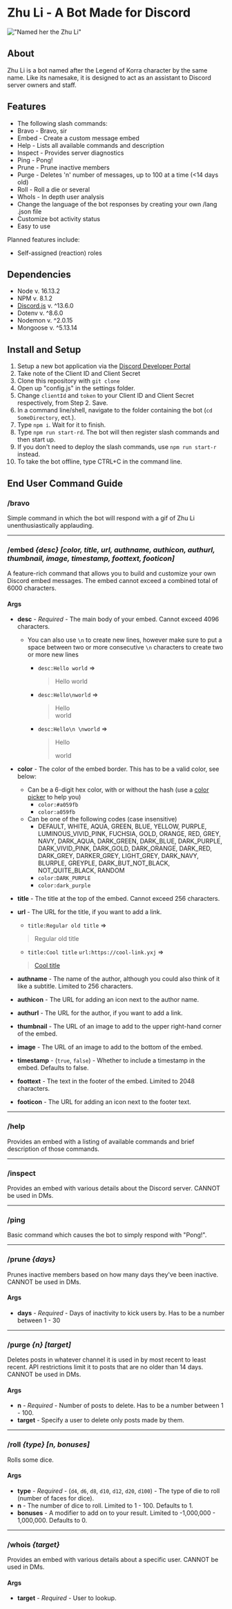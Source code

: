 # Zhu Li - A Bot Made for Discord
!["Named her the Zhu Li"](https://media.giphy.com/media/3JUOZZbFPanES4UoCp/giphy.gif)

## About
Zhu Li is a bot named after the Legend of Korra character by the same name. Like its namesake, it is designed to act as an assistant to Discord server owners and staff.

## Features
* The following slash commands:
 * Bravo - Bravo, sir
 * Embed - Create a custom message embed
 * Help - Lists all available commands and description
 * Inspect - Provides server diagnostics
 * Ping - Pong!
 * Prune - Prune inactive members
 * Purge - Deletes 'n' number of messages, up to 100 at a time (<14 days old)
 * Roll - Roll a die or several
 * WhoIs - In depth user analysis
* Change the language of the bot responses by creating your own /lang .json file
* Customize bot activity status
* Easy to use

Planned features include:

* Self-assigned (reaction) roles

## Dependencies
  * Node v. 16.13.2
  * NPM v. 8.1.2
  * [Discord.js](https://discord.js.org/#/) v. ^13.6.0
  * Dotenv v. ^8.6.0
  * Nodemon v. ^2.0.15
  * Mongoose v. ^5.13.14

## Install and Setup
1. Setup a new bot application via the [Discord Developer Portal](https://discord.com/developers/applications)
2. Take note of the Client ID and Client Secret
3. Clone this repository with `git clone`
4. Open up "config.js" in the settings folder.
5. Change `clientId` and `token` to your Client ID and Client Secret respectively, from Step 2. Save.
6. In a command line/shell, navigate to the folder containing the bot (`cd SomeDirectory`, ect.).
7. Type `npm i`. Wait for it to finish.
8. Type `npm run start-rd`. The bot will then register slash commands and then start up.
9. If you don't need to deploy the slash commands, use `npm run start-r` instead.
10. To take the bot offline, type CTRL+C in the command line.

## End User Command Guide

### **/bravo**
Simple command in which the bot will respond with a gif of Zhu Li unenthusiastically applauding.

---
### **/embed** *{desc} [color, title, url, authname, authicon, authurl, thumbnail, image, timestamp, foottext, footicon]*
A feature-rich command that allows you to build and customize your own Discord embed messages. The embed cannot exceed a combined total of 6000 characters.
#### Args
* **desc** - *Required* - The main body of your embed. Cannot exceed 4096 characters.
  * You can also use `\n` to create new lines, however make sure to put a space between two or more consecutive `\n` characters to create two or more new lines
    * `desc:Hello world` =>
      > Hello world

    * `desc:Hello\nworld` =>
      > Hello \
      world

    * `desc:Hello\n \nworld` =>
      > Hello
      >
      > world

* **color** - The color of the embed border. This has to be a valid color, see below:
  * Can be a 6-digit hex color, with or without the hash (use a [color picker](https://www.google.com/search?q=color+picker&sxsrf=AOaemvIEow35uMhl5hG-pgMCq7crLXhtJA%3A1642733177762&iflsig=ALs-wAMAAAAAYeosibVKmiGrbUerd2ta9ELlCa0-l2iZ&ved=0ahUKEwjb-5H86cH1AhUkgnIEHZJUDiEQ4dUDCAk&uact=5&oq=color+picker&sclient=gws-wiz) to help you)
    * `color:#a059fb`
    * `color:a059fb`
  * Can be one of the following codes (case insensitive)
    * DEFAULT, WHITE, AQUA, GREEN, BLUE, YELLOW, PURPLE, LUMINOUS_VIVID_PINK, FUCHSIA, GOLD, ORANGE, RED, GREY, NAVY, DARK_AQUA, DARK_GREEN, DARK_BLUE, DARK_PURPLE, DARK_VIVID_PINK, DARK_GOLD, DARK_ORANGE, DARK_RED, DARK_GREY, DARKER_GREY, LIGHT_GREY, DARK_NAVY, BLURPLE, GREYPLE, DARK_BUT_NOT_BLACK, NOT_QUITE_BLACK, RANDOM
    * `color:DARK_PURPLE`
    * `color:dark_purple`

* **title** - The title at the top of the embed. Cannot exceed 256 characters.
* **url** - The URL for the title, if you want to add a link.
  * `title:Regular old title` =>
  > Regular old title

  * `title:Cool title` `url:https://cool-link.yxj` =>
  > [Cool title]()

* **authname** - The name of the author, although you could also think of it like a subtitle. Limited to 256 characters.
* **authicon** - The URL for adding an icon next to the author name.
* **authurl** - The URL for the author, if you want to add a link.
* **thumbnail** - The URL of an image to add to the upper right-hand corner of the embed.
* **image** - The URL of an image to add to the bottom of the embed.
* **timestamp** - (`true`, `false`) - Whether to include a timestamp in the embed. Defaults to false.
* **foottext** - The text in the footer of the embed. Limited to 2048 characters.
* **footicon** - The URL for adding an icon next to the footer text.

---
### **/help**
Provides an embed with a listing of available commands and brief description of those commands.

---
### **/inspect**
Provides an embed with various details about the Discord server. CANNOT be used in DMs.

---
### **/ping**
Basic command which causes the bot to simply respond with "Pong!".

---
### **/prune** *{days}*
Prunes inactive members based on how many days they've been inactive. CANNOT be used in DMs.
#### Args
* **days** - *Required* - Days of inactivity to kick users by. Has to be a number between 1 - 30

---
### **/purge** *{n} [target]*
Deletes posts in whatever channel it is used in by most recent to least recent. API restrictions limit it to posts that are no older than 14 days. CANNOT be used in DMs.
#### Args
* **n** - *Required* - Number of posts to delete. Has to be a number between 1 - 100.
* **target** - Specify a user to delete only posts made by them.

---
### **/roll** *{type} [n, bonuses]*
Rolls some dice.
#### Args
* **type** - *Required* - (`d4`, `d6`, `d8`, `d10`, `d12`, `d20`, `d100`) - The type of die to roll (number of faces for dice).
* **n** - The number of dice to roll. Limited to 1 - 100. Defaults to 1.
* **bonuses** - A modifier to add on to your result. Limited to -1,000,000 - 1,000,000. Defaults to 0.

---
### **/whois** *{target}*
Provides an embed with various details about a specific user. CANNOT be used in DMs.
#### Args
* **target** - *Required* - User to lookup.
